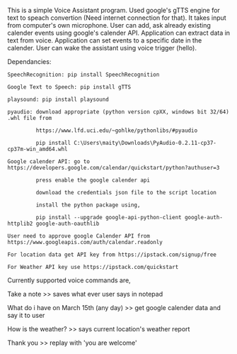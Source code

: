 This is a simple Voice Assistant program. Used google's gTTS engine for text to speach convertion (Need internet connection for that). It takes input from computer's own microphone. User can add, ask already existing calender events using google's calender API. Application can extract data in text from voice. Application can set events to a specific date in the calender. User can wake the assistant using voice trigger (hello).

Dependancies:

    SpeechRecognition: pip install SpeechRecognition

    Google Text to Speech: pip install gTTS
    
    playsound: pip install playsound
    
    pyaudio: download appropriate (python version cpXX, windows bit 32/64) .whl file from
    
             https://www.lfd.uci.edu/~gohlke/pythonlibs/#pyaudio
             
             pip install C:\Users\maity\Downloads\PyAudio-0.2.11-cp37-cp37m-win_amd64.whl
             
    Google calender API: go to https://developers.google.com/calendar/quickstart/python?authuser=3
    
             press enable the google calender api
             
             download the credentials json file to the script location
             
             install the python package using,
             
             pip install --upgrade google-api-python-client google-auth-httplib2 google-auth-oauthlib
             
    User need to approve google Calender API from https://www.googleapis.com/auth/calendar.readonly
    
    For location data get API key from https://ipstack.com/signup/free
    
    For Weather API key use https://ipstack.com/quickstart
    
Currently supported voice commands are,

Take a note  >>  saves what ever user says in notepad

What do i have on March 15th (any day)  >>  get google calender data and say it to user

How is the weather?  >>  says current location's weather report

Thank you  >>  replay with 'you are welcome'
